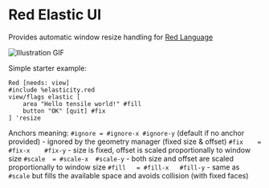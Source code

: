 # Red Elastic UI

Provides automatic window resize handling for [Red Language](https://www.red-lang.org/)

![Illustration GIF](https://i.gyazo.com/51e60f50da56e5fae5db47ac8a025ffa.gif)

Simple starter example:
```
Red [needs: view]
#include %elasticity.red
view/flags elastic [
	area "Hello tensile world!" #fill
	button "OK" [quit] #fix
] 'resize
```

Anchors meaning:
`#ignore = #ignore-x #ignore-y` (default if no anchor provided) - ignored by the geometry manager (fixed size & offset)
`#fix    = #fix-x    #fix-y` - size is fixed, offset is scaled proportionally to window size 
`#scale  = #scale-x  #scale-y` - both size and offset are scaled proportionally to window size 
`#fill   = #fill-x   #fill-y` - same as `#scale` but fills the available space and avoids collision (with fixed faces)
